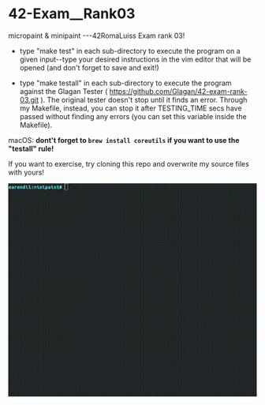 # 42-Exam__Rank03
micropaint &amp; minipaint ---42RomaLuiss Exam rank 03!

- type "make test" in each sub-directory to execute the program on a given input--type your desired instructions in the vim editor that will be opened (and don't forget to save and exit!)

- type "make testall" in each sub-directory to execute the program against the Glagan Tester ( https://github.com/Glagan/42-exam-rank-03.git ). The original tester doesn't stop until it finds an error. Through my Makefile, instead, you can stop it after TESTING_TIME secs have passed without finding any errors (you can set this variable inside the Makefile).

macOS: **dont't forget to `brew install coreutils` if you want to use the "testall" rule!**

If you want to exercise, try cloning this repo and overwrite my source files with yours!

![](img/Demo.gif)
